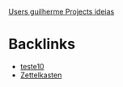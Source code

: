 [Users guilherme Projects ideias](/Users/guilherme/Projects/ideias/20200814205956.md)




# Backlinks

- [teste10 ](20200814211903.md)
- [Zettelkasten](Zettelkasten.md)
